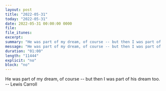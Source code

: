 ```yaml
---
layout: post
title: "2022-05-31"
today: "2022-05-31"
date: 2022-05-31 00:00:00 0000
file:
file_itunes:
excerpt:
summary: "He was part of my dream, of course -- but then I was part of his dream too. -- Lewis Carroll"
message: "He was part of my dream, of course -- but then I was part of his dream too. -- Lewis Carroll"
duration: "01:00"
length: "11444"
explicit: "no"
block: "no"
---
```

He was part of my dream, of course -- but then I was part of his dream too. -- Lewis Carroll

